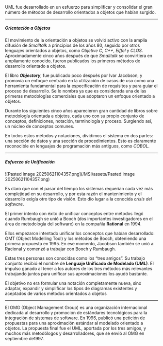 UML fue desarrollado en un esfuerzo para simplificar y consolidar el gran número de métodos de desarrollo orientados a objetos que habían surgido.
****
##### **Orientación a Objetos**
El movimiento de la orientación a objetos se volvió activo con la amplia difusión de *Smalltalk* a principios de los años 80, seguido por otros lenguajes orientados a objetos, como *Objetive C*, *C++*, *Eiffel* y *CLOS*.
Aproximadamente cinco años después de que *Smalltalk* se convirtiera en ampliamente conocido, fueron publicados los primeros métodos de desarrollo orientado a objetos.

El libro ***Objectory***, fue publicado poco después por Ivar Jacobson, y promovía un enfoque centrado en la utilización de casos de uso como una herramienta fundamental para la especificación de requisitos y para guiar el proceso de desarrollo. Se lo nombra ya que es considerada una de las primeras metodologías comerciales que adoptaron un enfoque orientado a objetos.

Durante los siguientes cinco años aparecieron gran cantidad de libros sobre metodología orientada a objetos, cada uno con su propio conjunto de conceptos, definiciones, notación, terminología y proceso. Surgiendo así, un núcleo de conceptos comunes.

En todos estos métodos y notaciones, dividimos el sistema en dos partes: una sección de datos y una sección de procedimientos. Esto es claramente reconocible en lenguajes de programación más antiguos, como *COBOL*.
****
##### **Esfuerzo de Unificación**

![Pasted image 20250621104357.png](/MSI/assets/Pasted image 20250621104357.png)

Es claro que con el pasar del tiempo los sistemas requerían cada vez más complejidad en su desarrollo, y por esta razón el mantenimiento y el desarrollo exigía otro tipo de visión. Esto dio lugar a la conocida *crisis del software*.

El primer intento con éxito de unificar conceptos entre métodos llegó cuando Rumbaugh se unió a Booch (dos importantes investigadores en el área de metodología del software) en la compañía **Rational** en 1994.

Ellos empezaron intentado unificar los conceptos que habían desarrollado: OMT (Object Modelling Tool) y los métodos de Booch, obteniendo una primera propuesta en 1995. En ese momento, Jacobson también se unió a Racional y comenzó a trabajar con Booch y Rumbaugh.

Estas tres personas son conocidas como los “tres amigos”. Su trabajo conjunto recibió el nombre de **Lenguaje Unificado de Modelado (UML)**. 
El impulso ganado al tener a los autores de los tres métodos más relevantes trabajando juntos para unificar sus aproximaciones los ayudó bastante.

El objetivo no era formular una notación completamente nueva, sino adaptar, expandir y simplificar los tipos de diagramas existentes y aceptados de varios métodos orientados a objetos
****
El OMG (Object Management Group) es una organización internacional dedicada al desarrollo y promoción de estándares tecnológicos para la integración de sistemas de software. En 1996, publicó una petición de propuestas para una aproximación estándar al modelado orientado a objetos. La propuesta final fue el UML, aportada por los tres amigos, y muchos más metodólogos y desarrolladores, que se envió al OMG en septiembre de1997.